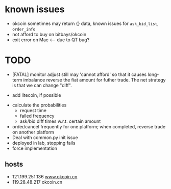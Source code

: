# known issues
* okcoin sometimes may return {} data, known issues for `ask_bid_list`, `order_info`
* not afford to buy on bitbays/okcoin
* exit error on Mac <-- due to QT bug?

# TODO
* [FATAL] monitor adjust still may 'cannot afford' so that it causes long-term imbalance
reverse the fiat amount for futher trade. The net strategy is that we can change "diff".
- add litecoin, if possible
* calculate the probabilities
    - request time
    - failed frequency
    - ask/bid diff times w.r.t. certain amount
* order/cancel frequently for one platform; when completed, reverse trade on another platform
* Deal with common.py init issue
* deployed in lab, stopping fails
* force implementation

## hosts
- 121.199.251.136 www.okcoin.cn
- 119.28.48.217   okcoin.cn
